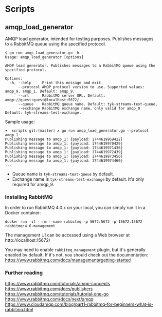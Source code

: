 # Scripts

## amqp_load_generator

AMQP load generator, intended for testing purposes. Publishes messages to a RabbitMQ queue using the specified protocol.

```
$ go run amqp_load_generator.go -h
Usage: amqp_load_generator [options]

AMQP load generator. Publishes messages to a RabbitMQ queue using the specified protocol.

Options:
  -h, --help     Print this message and exit.
      --protocol AMQP protocol version to use. Supported values: amqp_9, amqp_1. Default: amqp_9.
      --url      RabbitMQ server URL. Default: amqp://guest:guest@localhost:5672/.
      --queue    RabbitMQ queue name. Default: tyk-streams-test-queue.
      --exchange RabbitMQ exchange name, only valid for amqp_9 Default: tyk-streams-test-exchange.
```

Sample usage: 

```
➜  scripts git:(master) ✗ go run amqp_load_generator.go --protocol amqp_1
Publishing message to amqp_1: {payload: 1744619969422}
Publishing message to amqp_1: {payload: 1744619970429}
Publishing message to amqp_1: {payload: 1744619971436}
Publishing message to amqp_1: {payload: 1744619972439}
Publishing message to amqp_1: {payload: 1744619973450}
Publishing message to amqp_1: {payload: 1744619974460}
...
```

* Queue name is `tyk-streams-test-queue` by default. 
* Exchange name is `tyk-streams-test-exchange` by default. It's only required for amqp_9.

### Installing RabbitMQ

In order to run RabbitMQ 4.0.x on your local, you can simply run it in a Docker container:

```shell
docker run -it --rm --name rabbitmq -p 5672:5672 -p 15672:15672 rabbitmq:4.0-management
```

The management UI can be accessed using a Web browser at http://localhost:15672/

You may need to enable `rabbitmq_management` plugin, but it's generally enabled by default. If it's not, you should 
check out the documentation: https://www.rabbitmq.com/docs/management#getting-started

### Further reading

https://www.rabbitmq.com/tutorials/amqp-concepts
https://www.rabbitmq.com/docs/publishers
https://www.rabbitmq.com/tutorials/tutorial-one-go
https://www.rabbitmq.com/docs/next/amqp
https://www.cloudamqp.com/blog/part1-rabbitmq-for-beginners-what-is-rabbitmq.html
